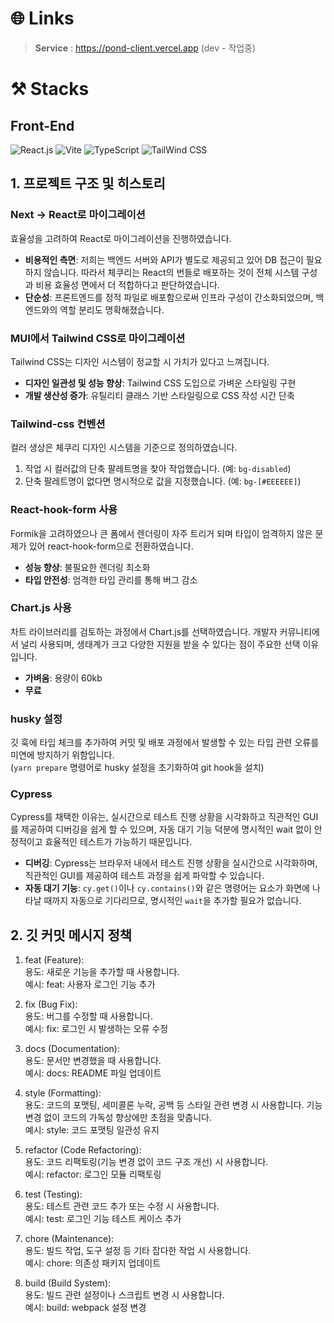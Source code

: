 # 🌐 Links

> **Service** : https://pond-client.vercel.app (dev - 작업중)

# ⚒️ Stacks

## Front-End

![React.js](https://img.shields.io/badge/React.js-000000?style=for-the-badge&logo=React.js&logoColor=white)
![Vite](https://img.shields.io/badge/Vite-646CFF?style=for-the-badge&logo=Vite&logoColor=white)
![TypeScript](https://img.shields.io/badge/TypeScript-3178C6?style=for-the-badge&logo=TypeScript&logoColor=white)
![TailWind CSS](https://img.shields.io/badge/Tailwind_CSS-grey?style=for-the-badge&logo=tailwind-css&logoColor=38B2AC)

## 1. 프로젝트 구조 및 히스토리

### Next -> React로 마이그레이션

효율성을 고려하여 React로 마이그레이션을 진행하였습니다.

- **비용적인 측면**: 저희는 백엔드 서버와 API가 별도로 제공되고 있어 DB 접근이 필요하지 않습니다. 따라서 체쿠리는 React의 번들로 배포하는 것이 전체 시스템 구성과 비용 효율성 면에서 더 적합하다고 판단하였습니다.
- **단순성**: 프론트엔드를 정적 파일로 배포함으로써 인프라 구성이 간소화되었으며, 백엔드와의 역할 분리도 명확해졌습니다.

### MUI에서 Tailwind CSS로 마이그레이션

Tailwind CSS는 디자인 시스템이 정교할 시 가치가 있다고 느껴집니다.

- **디자인 일관성 및 성능 향상**: Tailwind CSS 도입으로 가벼운 스타일링 구현
- **개발 생산성 증가**: 유틸리티 클래스 기반 스타일링으로 CSS 작성 시간 단축

### Tailwind-css 컨벤션

컬러 생상은 체쿠리 디자인 시스템을 기준으로 정의하였습니다.

1. 작업 시 컬러값의 단축 팔레트명을 찾아 작업했습니다. (예: `bg-disabled`)
2. 단축 팔레트명이 없다면 명시적으로 값을 지정했습니다. (예: `bg-[#EEEEEE]`)

### React-hook-form 사용

Formik을 고려하였으나 큰 폼에서 렌더링이 자주 트리거 되며 타입이 엄격하지 않은 문제가 있어 react-hook-form으로 전환하였습니다.

- **성능 향상**: 불필요한 렌더링 최소화
- **타입 안전성**: 엄격한 타입 관리를 통해 버그 감소

### Chart.js 사용

차트 라이브러리를 검토하는 과정에서 Chart.js를 선택하였습니다. 개발자 커뮤니티에서 널리 사용되며, 생태계가 크고 다양한 지원을 받을 수 있다는 점이 주요한 선택 이유입니다.

- **가벼움**: 용량이 60kb
- **무료**

### husky 설정

깃 훅에 타입 체크를 추가하여 커밋 및 배포 과정에서 발생할 수 있는 타입 관련 오류를 미연에 방지하기 위함입니다.  
(`yarn prepare` 명령어로 husky 설정을 초기화하여 git hook을 설치)

### Cypress

Cypress를 채택한 이유는, 실시간으로 테스트 진행 상황을 시각화하고 직관적인 GUI를 제공하여 디버깅을 쉽게 할 수 있으며, 자동 대기 기능 덕분에 명시적인 wait 없이 안정적이고 효율적인 테스트가 가능하기 때문입니다.

- **디버깅**: Cypress는 브라우저 내에서 테스트 진행 상황을 실시간으로 시각화하며, 직관적인 GUI를 제공하여 테스트 과정을 쉽게 파악할 수 있습니다.
- **자동 대기 기능**: `cy.get()`이나 `cy.contains()`와 같은 명령어는 요소가 화면에 나타날 때까지 자동으로 기다리므로, 명시적인 `wait`을 추가할 필요가 없습니다.

## 2. 깃 커밋 메시지 정책

1. feat (Feature):<br/>
   용도: 새로운 기능을 추가할 때 사용합니다.<br/>
   예시: feat: 사용자 로그인 기능 추가

2. fix (Bug Fix):<br/>
   용도: 버그를 수정할 때 사용합니다.<br/>
   예시: fix: 로그인 시 발생하는 오류 수정

3. docs (Documentation):<br/>
   용도: 문서만 변경했을 때 사용합니다.<br/>
   예시: docs: README 파일 업데이트

4. style (Formatting):<br/>
   용도: 코드의 포맷팅, 세미콜론 누락, 공백 등 스타일 관련 변경 시 사용합니다. 기능 변경 없이 코드의 가독성 향상에만 초점을 맞춥니다.<br/>
   예시: style: 코드 포맷팅 일관성 유지

5. refactor (Code Refactoring):<br/>
   용도: 코드 리팩토링(기능 변경 없이 코드 구조 개선) 시 사용합니다.<br/>
   예시: refactor: 로그인 모듈 리팩토링

6. test (Testing):<br/>
   용도: 테스트 관련 코드 추가 또는 수정 시 사용합니다.<br/>
   예시: test: 로그인 기능 테스트 케이스 추가

7. chore (Maintenance):<br/>
   용도: 빌드 작업, 도구 설정 등 기타 잡다한 작업 시 사용합니다.<br/>
   예시: chore: 의존성 패키지 업데이트

8. build (Build System):<br/>
   용도: 빌드 관련 설정이나 스크립트 변경 시 사용합니다.<br/>
   예시: build: webpack 설정 변경
